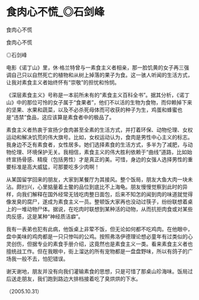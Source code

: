 # 食肉心不慌_◎石剑峰

食肉心不慌

食肉心不慌

◎石剑峰

电影《诺丁山》里，休·格兰特曾与一素食主义者相亲，那一脸饥黄的女子再三强调自己只以自然死亡的植物和从树上掉落的果子为食。这一骇人听闻的生活方式，让我对素食主义者始终怀有“崇敬”的担忧和怜悯。

《深层素食主义》号称是一本前所未有的“素食主义百科全书”。据其分析，《诺丁山》中的那位可怜的女子属于“食果者”，他们不以活的生物为食物，而仰赖掉下来的坚果、水果和蔬菜，以及不必杀死母体而可收获的种子为生，鸡蛋和蜂蜜也是“违禁”食品，这应该算是素食者中的极品了。

素食主义者热衷于宣扬少食肉甚至全素的生活方式，并打着环保、动物伦理、女权运动和解决饥荒的伟大旗号。比如，女权运动认为，食肉是男性中心主义的标志。我身边不乏有素食者，女性居多。她们选择素食的生活方式，多半为了减肥，与动物伦理、环境保护无关。我相信，素食主义的伟大胜利依赖于“曲线”道路，比如始终宣扬骨感、精瘦（包括男性）才是真正的美。可惜，身边的女强人选择男性的重要标准是高大威猛，可那要吃多少肉啊！

从某国留学回来的朋友，大家到某餐厅为其接风。整个饭局，朋友大鱼大肉一块未沾。颇扫兴，心里掂量着土鳖的品位到底比不上海龟。朋友慢慢觉察到此时的异样，向我们解释在国外经常无钱吃肉整日面包，后来不知怎的闻到肉的味道就觉得像发臭的腐尸，遂成为素食主义一员。整顿饭大家再也没动过筷子，纷纷联想着桌上的一堆动物尸体。据说，在吃肉时联想到某种活的动物，从而抗拒肉食或对某些肉反感，这是某种“神经质洁癖”。

我有一表弟也犯有此病，他饭桌上非荤不饭，但无论如何都不吃鸡肉。在他眼中，盘中美味的鸡肉都是一只只惨叫的公鸡。按照弗洛伊德理论想必童年有过类似的心灵创伤，但据专业的素食手册介绍，这竟然也是素食主义一类。看来素食主义者也擅统战工作。但在我眼中，街上溜达的所有宠物都是一盘盘野味，所以有鸽子的广场我一般不去，怕犯错误。

谢天谢地，朋友并没有向我们灌输素食的思想，只是可惜了那桌山珍海味。饭局过后送走朋友，我们跑到路边大排档接着吃了臭烘烘的下水。

（2005.10.31）